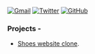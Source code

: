 
[![Gmail](https://img.shields.io/badge/Gmail-D14836?style=for-the-badge&logo=gmail&logoColor=white)](mailto:gunjansaha976@gmail.com)
[![Twitter](https://img.shields.io/badge/Twitter-1DA1F2?style=for-the-badge&logo=twitter&logoColor=white)]([https://twitter.com/PietroMonticone](https://twitter.com/gunjansaha55))
[![GitHub](https://img.shields.io/badge/github-%23121011.svg?style=for-the-badge&logo=github&logoColor=white)]([https://github.com/pitmonticone](https://github.com/gunjansaha55))




### Projects - 
- [Shoes website clone]([https://github.com/pitmonticone/SocialMediaEgoGraphAnalysis](https://github.com/gunjansaha55/shoes_website_clone.git)https://github.com/gunjansaha55/shoes_website_clone.git).

